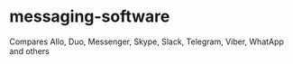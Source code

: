 # messaging-software
Compares Allo, Duo, Messenger, Skype, Slack, Telegram, Viber, WhatApp and others
